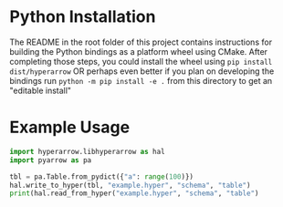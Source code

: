 # Python Installation

The README in the root folder of this project contains instructions for building the Python bindings as a platform wheel using CMake. After completing those steps, you could install the wheel using `pip install dist/hyperarrow` OR perhaps even better if you plan on developing the bindings run `python -m pip install -e .` from this directory to get an "editable install"

# Example Usage

```python
import hyperarrow.libhyperarrow as hal
import pyarrow as pa

tbl = pa.Table.from_pydict({"a": range(100)})
hal.write_to_hyper(tbl, "example.hyper", "schema", "table")
print(hal.read_from_hyper("example.hyper", "schema", "table")
```

